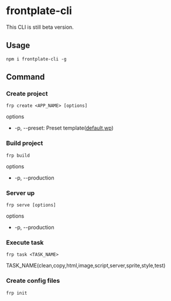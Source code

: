 # frontplate-cli

This CLI is still beta version.

## Usage

```
npm i frontplate-cli -g
```

## Command

### Create project
```
frp create <APP_NAME> [options]
```

options

- -p, --preset: Preset template([default](https://github.com/frontainer/frontplate),[wp](https://github.com/frontainer/wp-frontplate))

### Build project

```
frp build
```

options

- -p, --production

### Server up

```
frp serve [options]
```

options

- -p, --production

### Execute task

```
frp task <TASK_NAME>
```

TASK_NAME(clean,copy,html,image,script,server,sprite,style,test)

### Create config files

```
frp init
```